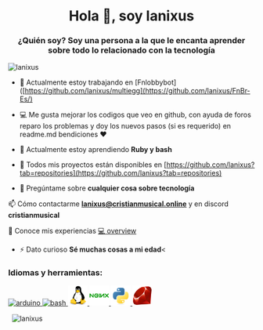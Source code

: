 <h1 align="center">Hola 👋, soy lanixus</h1>
<h3 align="center">¿Quién soy? Soy una persona a la que le encanta aprender sobre todo lo relacionado con la tecnología</h3>

<p align="left"> <img src="https://komarev.com/ghpvc/?username=lanixus&label=Visitas%20en%20este%20apartado&color=0e75b6&style=plastic" alt="lanixus" /> </p>

- 🔭 Actualmente estoy trabajando en [Fnlobbybot]([https://github.com/lanixus/multiegg](https://github.com/lanixus/FnBr-Es/)

- 💻 Me gusta mejorar los codigos que veo en github, con ayuda de foros reparo los problemas y doy los nuevos pasos (si es requerido) en readme.md bendiciones ❤️

- 🌱 Actualmente estoy aprendiendo **Ruby y bash**

- 👨 Todos mis proyectos están disponibles en [https://github.com/lanixus?tab=repositories](https://github.com/lanixus?tab=repositories)

- 💬 Pregúntame sobre **cualquier cosa sobre tecnología**

📫 Cómo contactarme **lanixus@cristianmusical.online** y en discord **cristianmusical**

📄 Conoce mis experiencias [💻 overview](https://github.com/lanixus?tab=overview&from=2024-06-01&to=2024-06-30)

- ⚡ Dato curioso **Sé muchas cosas a mi edad**<


</p>

<h3 align="left">Idiomas y herramientas:</h3>
<p align="left"> <a href="https://www.arduino.cc/" target="_blank" rel="noreferrer"> <img src="https://cdn.worldvectorlogo.com/logos/arduino-1.svg" alt="arduino" width="40" height="40"/> </a> <a href="https://www.gnu.org/software/bash/" target="_blank" rel="noreferrer"> <img src="https://www.vectorlogo.zone/logos/gnu_bash/gnu_bash-icon.svg" alt="bash" width="40" height="40"/> </a> <a href="https://www.linux.org/" target="_blank" rel="noreferrer"> <img src="https://raw.githubusercontent.com/devicons/devicon/master/icons/linux/linux-original.svg" alt="linux" width="40" height="40"/> </a> <a href="https://www.nginx.com" target="_blank" rel="noreferrer"> <img src="https://raw.githubusercontent.com/devicons/devicon/master/icons/nginx/nginx-original.svg" alt="nginx" width="40" height="40"/> </a> <a href="https://www.python.org" target="_blank" rel="noreferrer"> <img src="https://raw.githubusercontent.com/devicons/devicon/master/icons/python/python-original.svg" alt="python" width="40" height="40"/> </a> <a href="https://www.ruby-lang.org/en/" target="_blank" rel="noreferrer"> <img src="https://raw.githubusercontent.com/devicons/devicon/master/icons/ruby/ruby-original.svg" alt="ruby" width="40" height="40"/> </a> </p>

<p>&nbsp; <img align="center" src="https://github-readme-stats.vercel.app/api?username=lanixus&show_icons=true&theme=dark&bg_color=930606&locale=es" alt="lanixus" /></p>
